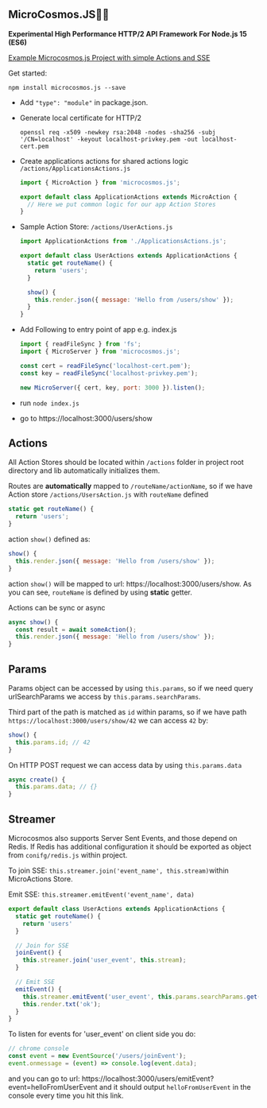 MicroCosmos.JS🚀🌌
-
<b>Experimental High Performance HTTP/2 API Framework For Node.js 15 (ES6)</b>

[Example Microcosmos.js Project with simple Actions and SSE](https://github.com/microcosmos-org/microcosmos.js-sample)

Get started:
        
    npm install microcosmos.js --save
* Add `"type": "module"` in package.json.

* Generate local certificate for HTTP/2
  ```shell
  openssl req -x509 -newkey rsa:2048 -nodes -sha256 -subj '/CN=localhost' -keyout localhost-privkey.pem -out localhost-cert.pem
  ```
* Create applications actions for shared actions logic `/actions/ApplicationsActions.js`
    ```javascript
    import { MicroAction } from 'microcosmos.js';

    export default class ApplicationActions extends MicroAction {
      // Here we put common logic for our app Action Stores
    }
    ```
* Sample Action Store: `/actions/UserActions.js`
  ```javascript
  import ApplicationActions from './ApplicationsActions.js';
  
  export default class UserActions extends ApplicationActions {
    static get routeName() {
      return 'users';
    }
  
    show() {
      this.render.json({ message: 'Hello from /users/show' });
    }
  }
  ```
* Add Following to entry point of app e.g. index.js
    ```javascript
    import { readFileSync } from 'fs';
    import { MicroServer } from 'microcosmos.js';
    
    const cert = readFileSync('localhost-cert.pem');
    const key = readFileSync('localhost-privkey.pem');
    
    new MicroServer({ cert, key, port: 3000 }).listen();
    ```
* run `node index.js`
* go to https://localhost:3000/users/show

Actions
-
All Action Stores should be located within `/actions` folder in project root directory
and lib automatically initializes them.

Routes are <b>automatically</b> mapped to `/routeName/actionName`,
so if we have Action store `/actions/UsersAction.js` with `routeName` defined 
```javascript
static get routeName() {
  return 'users';
}
```
action `show()` defined as:
```javascript
show() {
  this.render.json({ message: 'Hello from /users/show' });
}
```

action `show()` will be mapped to url: https://localhost:3000/users/show.
As you can see, `routeName` is defined by using <b>static</b> getter.

Actions can be sync or async
```javascript
async show() {
  const result = await someAction();
  this.render.json({ message: 'Hello from /users/show' });
}
```

Params
-
Params object can be accessed by using `this.params`,
so if we need query urlSearchParams we access by `this.params.searchParams`.

Third part of the path is matched as `id` within params, so if we have path 
`https://localhost:3000/users/show/42` we can access `42` by:

```javascript
show() {
  this.params.id; // 42
}
```

On HTTP POST request we can access data by using `this.params.data`
```javascript
async create() {
  this.params.data; // {}
}
```
Streamer
-
Microcosmos also supports Server Sent Events, and those depend on Redis. If Redis 
has additional configuration it should be exported as object from `conifg/redis.js`
within project.

To join SSE: 
```this.streamer.join('event_name', this.stream)```within MicroActions Store.

Emit SSE: `this.streamer.emitEvent('event_name', data)`


```javascript
export default class UserActions extends ApplicationActions {
  static get routeName() {
    return 'users'
  }

  // Join for SSE
  joinEvent() {
    this.streamer.join('user_event', this.stream);
  }

  // Emit SSE
  emitEvent() {
    this.streamer.emitEvent('user_event', this.params.searchParams.get('event'));
    this.render.txt('ok');
  }
}
```
To listen for events for 'user_event' on client side you do:
```javascript
// chrome console
const event = new EventSource('/users/joinEvent');
event.onmessage = (event) => console.log(event.data);
```

and you can go to url: https://localhost:3000/users/emitEvent?event=helloFromUserEvent
and it should output `helloFromUserEvent` in the console every time you hit this link.

